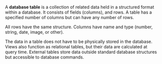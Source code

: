 A **database table** is a collection of related data held in a structured format within a database. It consists of fields (columns), and rows. A table has a specified number of columns but can have any number of rows.

All rows have the same structure. Columns have name and type (number, string, date, image, or other).

The data in a table does not have to be physically stored in the database. Views also function as relational tables, but their data are calculated at query time. External tables store data outside standard database structures but accessible to database commands.